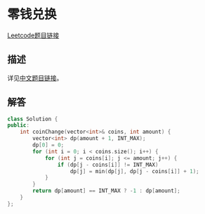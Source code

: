 # 零钱兑换

[Leetcode题目链接](https://leetcode.com/problems/coin-change/description/)

## 描述

详见[中文题目链接](https://leetcode.cn/problems/coin-change/)。

## 解答

```C++
class Solution {
public:
    int coinChange(vector<int>& coins, int amount) {
        vector<int> dp(amount + 1, INT_MAX);
        dp[0] = 0;
        for (int i = 0; i < coins.size(); i++) {
            for (int j = coins[i]; j <= amount; j++) {
                if (dp[j - coins[i]] != INT_MAX) 
                    dp[j] = min(dp[j], dp[j - coins[i]] + 1);
            }
        }
        return dp[amount] == INT_MAX ? -1 : dp[amount];
    }
};
```
